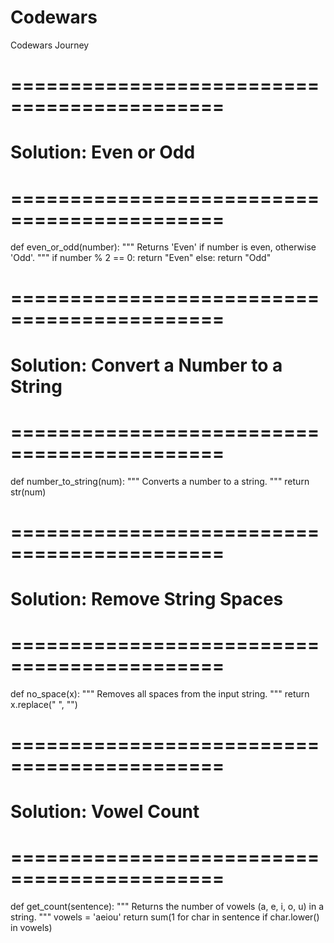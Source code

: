 # Codewars
Codewars Journey
# ============================================
# Solution: Even or Odd
# ============================================

def even_or_odd(number):
    """
    Returns 'Even' if number is even, otherwise 'Odd'.
    """
    if number % 2 == 0:
        return "Even"
    else:
        return "Odd"


# ============================================
# Solution: Convert a Number to a String
# ============================================

def number_to_string(num):
    """
    Converts a number to a string.
    """
    return str(num)


# ============================================
# Solution: Remove String Spaces
# ============================================

def no_space(x):
    """
    Removes all spaces from the input string.
    """
    return x.replace(" ", "")


# ============================================
# Solution: Vowel Count
# ============================================

def get_count(sentence):
    """
    Returns the number of vowels (a, e, i, o, u) in a string.
    """
    vowels = 'aeiou'
    return sum(1 for char in sentence if char.lower() in vowels)
